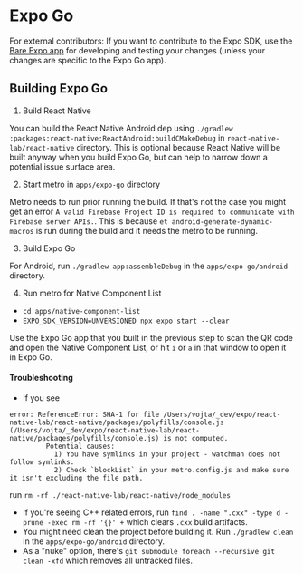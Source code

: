 # Expo Go

For external contributors: If you want to contribute to the Expo SDK, use the [Bare Expo app](https://github.com/expo/expo/tree/main/apps/bare-expo) for developing and testing your changes (unless your changes are specific to the Expo Go app).

## Building Expo Go

1. Build React Native

You can build the React Native Android dep using `./gradlew :packages:react-native:ReactAndroid:buildCMakeDebug` in `react-native-lab/react-native` directory. This is optional because React Native will be built anyway when you build Expo Go, but can help to narrow down a potential issue surface area. 

2. Start metro in `apps/expo-go` directory

Metro needs to run prior running the build. If that's not the case you might get an error `A valid Firebase Project ID is required to communicate with Firebase server APIs.`. This is because `et android-generate-dynamic-macros` is run during the build and it needs the metro to be running.

3. Build Expo Go

For Android, run `./gradlew app:assembleDebug` in the `apps/expo-go/android` directory.

4. Run metro for Native Component List

- `cd apps/native-component-list`
- `EXPO_SDK_VERSION=UNVERSIONED npx expo start --clear`

Use the Expo Go app that you built in the previous step to scan the QR code and open the Native Component List, or hit `i` or `a` in that window to open it in Expo Go.

#### Troubleshooting

- If you see
```
error: ReferenceError: SHA-1 for file /Users/vojta/_dev/expo/react-native-lab/react-native/packages/polyfills/console.js (/Users/vojta/_dev/expo/react-native-lab/react-native/packages/polyfills/console.js) is not computed.
         Potential causes:
           1) You have symlinks in your project - watchman does not follow symlinks.
           2) Check `blockList` in your metro.config.js and make sure it isn't excluding the file path.
```

run `rm -rf ./react-native-lab/react-native/node_modules`

- If you're seeing C++ related errors, run `find . -name ".cxx" -type d -prune -exec rm -rf '{}' +` which clears `.cxx` build artifacts.
- You might need clean the project before building it. Run `./gradlew clean` in the `apps/expo-go/android` directory.
- As a "nuke" option, there's `git submodule foreach --recursive git clean -xfd` which removes all untracked files.
